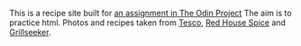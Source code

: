 This is a recipe site built for [an assignment in The Odin Project](https://www.theodinproject.com/lessons/foundations-recipes)
The aim is to practice html.
Photos and recipes taken from [Tesco](https://realfood.tesco.com/recipes/simple-lasagne.html), [Red House Spice](https://redhousespice.com/lu-rou-fan/) and [Grillseeker](https://www.grillseeker.com/authentic-choripan-recipe/).
